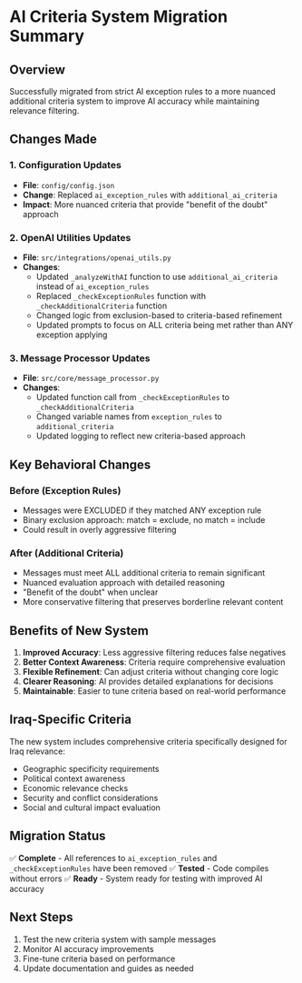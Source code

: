 # AI Criteria System Migration Summary

## Overview
Successfully migrated from strict AI exception rules to a more nuanced additional criteria system to improve AI accuracy while maintaining relevance filtering.

## Changes Made

### 1. Configuration Updates
- **File**: `config/config.json`
- **Change**: Replaced `ai_exception_rules` with `additional_ai_criteria`
- **Impact**: More nuanced criteria that provide "benefit of the doubt" approach

### 2. OpenAI Utilities Updates
- **File**: `src/integrations/openai_utils.py`
- **Changes**:
  - Updated `_analyzeWithAI` function to use `additional_ai_criteria` instead of `ai_exception_rules`
  - Replaced `_checkExceptionRules` function with `_checkAdditionalCriteria` function
  - Changed logic from exclusion-based to criteria-based refinement
  - Updated prompts to focus on ALL criteria being met rather than ANY exception applying

### 3. Message Processor Updates
- **File**: `src/core/message_processor.py`
- **Changes**:
  - Updated function call from `_checkExceptionRules` to `_checkAdditionalCriteria`
  - Changed variable names from `exception_rules` to `additional_criteria`
  - Updated logging to reflect new criteria-based approach

## Key Behavioral Changes

### Before (Exception Rules)
- Messages were EXCLUDED if they matched ANY exception rule
- Binary exclusion approach: match = exclude, no match = include
- Could result in overly aggressive filtering

### After (Additional Criteria)
- Messages must meet ALL additional criteria to remain significant
- Nuanced evaluation approach with detailed reasoning
- "Benefit of the doubt" when unclear
- More conservative filtering that preserves borderline relevant content

## Benefits of New System

1. **Improved Accuracy**: Less aggressive filtering reduces false negatives
2. **Better Context Awareness**: Criteria require comprehensive evaluation
3. **Flexible Refinement**: Can adjust criteria without changing core logic
4. **Clearer Reasoning**: AI provides detailed explanations for decisions
5. **Maintainable**: Easier to tune criteria based on real-world performance

## Iraq-Specific Criteria
The new system includes comprehensive criteria specifically designed for Iraq relevance:
- Geographic specificity requirements
- Political context awareness
- Economic relevance checks
- Security and conflict considerations
- Social and cultural impact evaluation

## Migration Status
✅ **Complete** - All references to `ai_exception_rules` and `_checkExceptionRules` have been removed
✅ **Tested** - Code compiles without errors
✅ **Ready** - System ready for testing with improved AI accuracy

## Next Steps
1. Test the new criteria system with sample messages
2. Monitor AI accuracy improvements
3. Fine-tune criteria based on performance
4. Update documentation and guides as needed